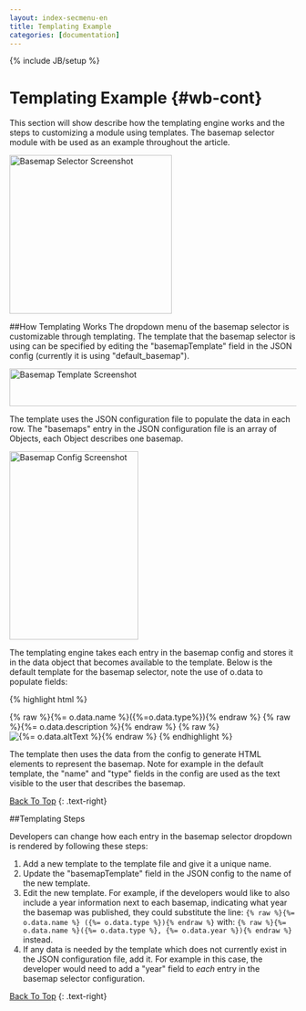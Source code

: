 ```yaml
---
layout: index-secmenu-en
title: Templating Example
categories: [documentation]
---
```

{% include JB/setup %}

<a name="top" />

# Templating Example {#wb-cont}



This section will show describe how the templating engine works and the steps to customizing a module using templates. The basemap selector module with be used as an example throughout the article.

<img src="../assets/images/basemap_selector_screenshot.png" alt="Basemap Selector Screenshot" title="A sample screenshot of the basemap selector menu" width="285" height="278" />

<div class="toc"></div>

##How Templating Works
The dropdown menu of the basemap selector is customizable through templating. The template that the basemap selector is using can be specified by editing the "basemapTemplate" field in the JSON config (currently it is using "default_basemap").

<img src="../assets/images/basemap_template_screenshot.png" alt="Basemap Template Screenshot" title="The basemap_template field is located at the root of the configuration file" width="521" height="66" />

The template uses the JSON configuration file to populate the data in each row. The "basemaps" entry in the JSON configuration file is an array of Objects, each Object describes one basemap.

<img src="../assets/images/basemap_config_screenshot.png" alt="Basemap Config Screenshot" title="The default structure of each entry in the basemap array in the JSON configuration file" width="226" height="330" />

The templating engine takes each entry in the basemap config and stores it in the data object that becomes available to the template. Below is the default template for the basemap selector, note the use of o.data to populate fields:

{% highlight html %}
    <div class='esriBasemapGalleryLabelContainer'>
    {% raw %}<span alt='{%= o.data.name %} ({%= o.data.type %})' title='{%= o.data.name %} ({%= o.data.type %})'>{%= o.data.name %}({%=o.data.type%})</span>{% endraw %}
    {% raw %}<span class='font-xsmall extra'>{%= o.data.description %}</span>{% endraw %}
    {% raw %}</div><img class='esriBasemapGalleryThumbnail' src='{%=%20o.data.thumbnail%20%}' alt='{%= o.data.altText %}' />{% endraw %}
{% endhighlight %}

The template then uses the data from the config to generate HTML elements to represent the basemap. Note for example in the default template, the "name" and "type" fields in the config are used as the text visible to the user that describes the basemap.

[Back To Top](#top)
{: .text-right}

##Templating Steps

Developers can change how each entry in the basemap selector dropdown is rendered by following these steps:

1. Add a new template to the template file and give it a unique name.
2. Update the "basemapTemplate" field in the JSON config to the name of the new template.
3. Edit the new template. For example, if the developers would like to also include a year information next to each basemap, indicating what year the basemap was published, they could substitute the line: `{% raw %}{%= o.data.name %} ({%= o.data.type %}){% endraw %}` with: `{% raw %}{%= o.data.name %}({%= o.data.type %}, {%= o.data.year %}){% endraw %}` instead.
4. If any data is needed by the template which does not currently exist in the JSON configuration file, add it. For example in this case, the developer would need to add a "year" field to *each* entry in the basemap selector configuration.


[Back To Top](#top)
{: .text-right}